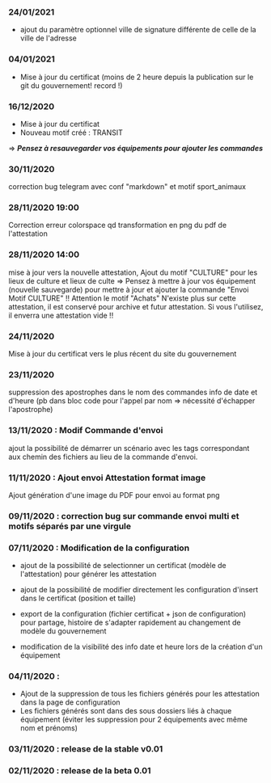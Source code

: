 ### 24/01/2021
* ajout du paramètre optionnel ville de signature différente de celle de la ville de l'adresse

### 04/01/2021
 * Mise à jour du certificat (moins de 2 heure depuis la publication sur le git du gouvernement! record !)

### 16/12/2020
 * Mise à jour du certificat
 * Nouveau motif créé : TRANSIT

=> __*Pensez à resauvegarder vos équipements pour ajouter les commandes*__

### 30/11/2020
correction bug telegram avec conf "markdown" et motif sport_animaux

### 28/11/2020 19:00
Correction erreur colorspace qd transformation en png du pdf de l'attestation

### 28/11/2020 14:00
mise à jour vers la nouvelle attestation,
Ajout du motif "CULTURE" pour les lieux de culture et lieux de culte
=> Pensez à mettre à jour vos équipement (nouvelle sauvegarde) pour mettre à jour et ajouter la commande "Envoi Motif CULTURE"
!! Attention le motif "Achats" N'existe plus sur cette attestation, il est conservé pour archive et futur attestation. Si vous l'utilisez, il enverra une attestation vide !!

### 24/11/2020 
Mise à jour du certificat vers le plus récent du site du gouvernement

### 23/11/2020 
suppression des apostrophes dans le nom des commandes info de date et d'heure (pb dans bloc code pour l'appel par nom => nécessité d'échapper l'apostrophe)

### 13/11/2020 : Modif Commande d'envoi
ajout la possibilité de démarrer un scénario avec les tags correspondant aux chemin des fichiers au lieu de la commande d'envoi.

### 11/11/2020 : Ajout envoi Attestation format image
Ajout génération d'une image du PDF pour envoi au format png


### 09/11/2020 : correction bug sur commande envoi multi et motifs séparés par une virgule

### 07/11/2020 :  Modification de la configuration
* ajout de la possibilité de selectionner un certificat (modèle de l'attestation) pour générer les attestation
* ajout de la possibilité de modifier directement les configuration d'insert dans le certificat (position et taille)
* export de la configuration (fichier certificat + json de configuration) pour partage, histoire de s'adapter rapidement au changement de modèle du gouvernement

* modification de la visibilité des info date et heure lors de la création d'un équipement

### 04/11/2020 : 
  * Ajout de la suppression de tous les fichiers générés pour les attestation dans la page de configuration
  * Les fichiers générés sont dans des sous dossiers liés à chaque équipement (éviter les suppression pour 2 équipements avec même nom et prénoms)

### 03/11/2020 : release de la stable v0.01

### 02/11/2020 : release de la beta 0.01

